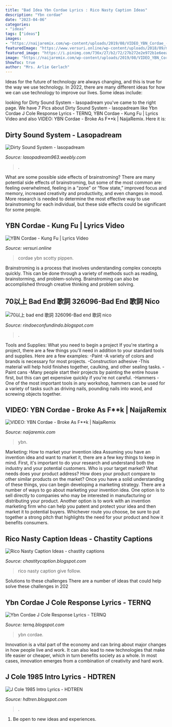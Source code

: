 ```yaml
---
title: "Bad Idea Ybn Cordae Lyrics : Rico Nasty Caption Ideas"
description: "Ybn cordae"
date: "2023-04-06"
categories:
- "ideas"
tags: ["ideas"]
images:
- "https://naijaremix.com/wp-content/uploads/2019/08/VIDEO_YBN_Cordae_-_Broke_As_Fk.jpg"
featuredImage: "https://www.versuri.online/wp-content/uploads/2018/09/maxresdefault-322.jpg"
featured_image: "https://i.pinimg.com/736x/27/b2/72/27b272e2e972b1e6eeacd073778b9795.jpg"
image: "https://naijaremix.com/wp-content/uploads/2019/08/VIDEO_YBN_Cordae_-_Broke_As_Fk.jpg"
ShowToc: true
author: "Mrs. Arlie Gerlach"
---
```



Ideas for the future of technology are always changing, and this is true for the way we use technology. In 2022, there are many different ideas for how we can use technology to improve our lives. Some ideas include: 

	

		
looking for Dirty Sound System - lasopadream you've came to the right page. We have 7 Pics about Dirty Sound System - lasopadream like Ybn Cordae J Cole Response Lyrics - TERNQ, YBN Cordae - Kung Fu | Lyrics Video and also VIDEO: YBN Cordae - Broke As F**k | NaijaRemix. Here it is:
		
    
## Dirty Sound System - Lasopadream

<img loading=lazy src="https://artforum.com/uploads/upload.000/id24235/article_1064x.jpg" onerror="this.onerror=null;this.src='https://tse3.mm.bing.net/th?id=OIP.R0HS8nDtNv9aAj2JSxWyWgHaHa&amp;pid=15.1';" alt="Dirty Sound System - lasopadream">

_Source: lasopadream963.weebly.com_

>. 

	

What are some possible side effects of brainstroming?
There are many potential side effects of brainstroming, but some of the most common are: feeling overwhelmed, feeling in a “zone” or “flow state,” improved focus and memory, increased creativity and productivity, and even changes in mood. More research is needed to determine the most effective way to use brainstroming for each individual, but these side effects could be significant for some people.

    
## YBN Cordae - Kung Fu | Lyrics Video

<img loading=lazy src="https://www.versuri.online/wp-content/uploads/2018/09/maxresdefault-322.jpg" onerror="this.onerror=null;this.src='https://tse2.mm.bing.net/th?id=OIP.5NTgQ4ipy6WJeJRRexSO3AHaEK&amp;pid=15.1';" alt="YBN Cordae - Kung Fu | Lyrics Video">

_Source: versuri.online_

>cordae ybn scotty pippen. 

	

Brainstroming is a process that involves understanding complex concepts quickly. This can be done through a variety of methods such as reading, brainstorming, and problem-solving. Brainstroming can also be accomplished through creative thinking and problem solving.

    
## 70以上 Bad End 歌詞 326096-Bad End 歌詞 Nico

<img loading=lazy src="https://playournotes.com/files/img/a1ce42b6cb57422e3c94364808f30d98000b56e7.jpg" onerror="this.onerror=null;this.src='https://tse4.mm.bing.net/th?id=OIP.E8tQ7FxLqgQC6fmAyjpkLQHaKe&amp;pid=15.1';" alt="70以上 bad end 歌詞 326096-Bad end 歌詞 nico">

_Source: rindoeconfundindo.blogspot.com_

>. 

	

Tools and Supplies: What you need to begin a project
If you're starting a project, there are a few things you'll need in addition to your standard tools and supplies. Here are a few examples: 
-Paint -A variety of colors and brands is necessary for most projects. 
-Construction adhesive -This material will help hold finishes together, caulking, and other sealing tasks. 
-Paint cans -Many people start their projects by painting the entire house first, but this can get expensive quickly if you're not careful. 
-Hammers -One of the most important tools in any workshop, hammers can be used for a variety of tasks such as driving nails, pounding nails into wood, and screwing objects together.

    
## VIDEO: YBN Cordae - Broke As F**k | NaijaRemix

<img loading=lazy src="https://naijaremix.com/wp-content/uploads/2019/08/VIDEO_YBN_Cordae_-_Broke_As_Fk.jpg" onerror="this.onerror=null;this.src='https://tse1.mm.bing.net/th?id=OIP.f0bh8WfrwfLjCcyVx6FXtQAAAA&amp;pid=15.1';" alt="VIDEO: YBN Cordae - Broke As F**k | NaijaRemix">

_Source: naijaremix.com_

>ybn. 

	

Marketing: How to market your invention idea
Assuming you have an invention idea and want to market it, there are a few key things to keep in mind. First, it's important to do your research and understand both the industry and your potential customers. Who is your target market? What needs does your product address? How does your product compare to other similar products on the market? Once you have a solid understanding of these things, you can begin developing a marketing strategy.
There are a number of ways to go about marketing your invention idea. One option is to sell directly to companies who may be interested in manufacturing or distributing your product. Another option is to work with an invention marketing firm who can help you patent and protect your idea and then market it to potential buyers. Whichever route you choose, be sure to put together a strong pitch that highlights the need for your product and how it benefits consumers.

    
## Rico Nasty Caption Ideas - Chastity Captions

<img loading=lazy src="https://i.pinimg.com/originals/ca/1c/a9/ca1ca986a5bd9d269ccebcb62c7c6975.jpg" onerror="this.onerror=null;this.src='https://tse1.mm.bing.net/th?id=OIP.wr3Huajc060Ex-7QqQ8XqgHaJQ&amp;pid=15.1';" alt="Rico Nasty Caption Ideas - chastity captions">

_Source: chastitycaption.blogspot.com_

>rico nasty caption give follow. 

	

Solutions to these challenges
There are a number of ideas that could help solve these challenges in 202
    
## Ybn Cordae J Cole Response Lyrics - TERNQ

<img loading=lazy src="https://i.pinimg.com/736x/27/b2/72/27b272e2e972b1e6eeacd073778b9795.jpg" onerror="this.onerror=null;this.src='https://tse4.mm.bing.net/th?id=OIP.563hnTFxP_spzWkSqM0qpgHaLH&amp;pid=15.1';" alt="Ybn Cordae J Cole Response Lyrics - TERNQ">

_Source: ternq.blogspot.com_

>ybn cordae. 

	

Innovation is a vital part of the economy and can bring about major changes in how people live and work. It can also lead to new technologies that make life easier or cheaper, which in turn benefits society as a whole. In most cases, innovation emerges from a combination of creativity and hard work.

    
## J Cole 1985 Intro Lyrics - HDTREN

<img loading=lazy src="https://i.pinimg.com/originals/70/88/96/7088966f3a33c57eac10c0e6e67430fe.jpg" onerror="this.onerror=null;this.src='https://tse2.mm.bing.net/th?id=OIP.a56iVusbNNNe22qCvTtwawHaEK&amp;pid=15.1';" alt="J Cole 1985 Intro Lyrics - HDTREN">

_Source: hdtren.blogspot.com_

>. 

	

1. Be open to new ideas and experiences.

